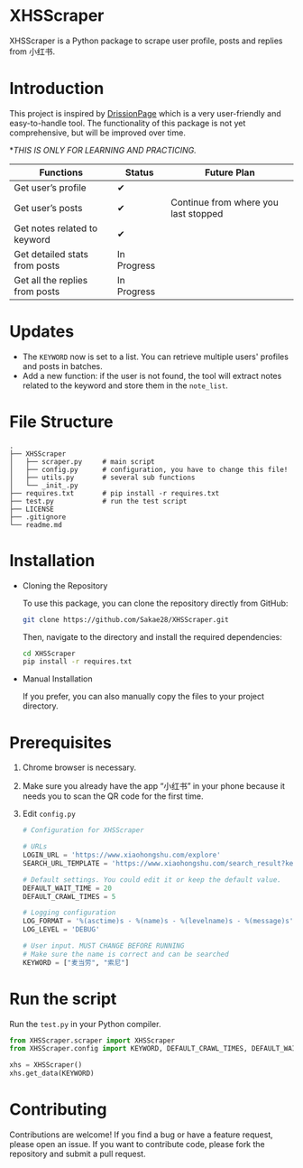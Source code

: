 # XHSScraper

XHSScraper is a Python package to scrape user profile, posts and replies from 小红书.

# Introduction

This project is inspired by [DrissionPage](https://github.com/g1879/DrissionPage) which is a very user-friendly and easy-to-handle tool. The functionality of this package is not yet comprehensive, but will be improved over time.

**THIS IS ONLY FOR LEARNING AND PRACTICING.*

| Functions | Status | Future Plan |
| --- | --- | --- |
| Get user’s profile | ✔ |  |
| Get user’s posts | ✔ | Continue from where you last stopped |
| Get notes related to keyword | ✔ |  |
| Get detailed stats from posts | In Progress |  |
| Get all the replies from posts | In Progress |  |

# Updates

- The `KEYWORD` now is set to a list. You can retrieve multiple users' profiles and posts in batches.
- Add a new function: if the user is not found, the tool will extract notes related to the keyword and store them in the `note_list`.

# File Structure

```
.          
├── XHSScraper
│   ├── scraper.py     # main script
│   ├── config.py      # configuration, you have to change this file!
│   ├── utils.py       # several sub functions
│   └── _init_.py
├── requires.txt       # pip install -r requires.txt
├── test.py            # run the test script
├── LICENSE
├── .gitignore
└── readme.md		
```

# Installation

- Cloning the Repository
    
    To use this package, you can clone the repository directly from GitHub:
    
    ```bash
    git clone https://github.com/Sakae28/XHSScraper.git
    ```
    
    Then, navigate to the directory and install the required dependencies:
    
    ```bash
    cd XHSScraper
    pip install -r requires.txt
    ```
    
- Manual Installation
    
    If you prefer, you can also manually copy the files to your project directory.
    

# Prerequisites

1. Chrome browser is necessary.
2. Make sure you already have the app “小红书” in your phone because it needs you to scan the QR code for the first time.
3. Edit `config.py`
    
    ```python
    # Configuration for XHSScraper
    
    # URLs
    LOGIN_URL = 'https://www.xiaohongshu.com/explore'
    SEARCH_URL_TEMPLATE = 'https://www.xiaohongshu.com/search_result?keyword='
    
    # Default settings. You could edit it or keep the default value.
    DEFAULT_WAIT_TIME = 20
    DEFAULT_CRAWL_TIMES = 5
    
    # Logging configuration
    LOG_FORMAT = '%(asctime)s - %(name)s - %(levelname)s - %(message)s'
    LOG_LEVEL = 'DEBUG'
    
    # User input. MUST CHANGE BEFORE RUNNING
    # Make sure the name is correct and can be searched
    KEYWORD = ["麦当劳", "索尼"]
    ```


# Run the script

Run the `test.py` in your Python compiler.

```python
from XHSScraper.scraper import XHSScraper
from XHSScraper.config import KEYWORD, DEFAULT_CRAWL_TIMES, DEFAULT_WAIT_TIME, LOG_FORMAT, LOG_LEVEL, LOGIN_URL, SEARCH_URL_TEMPLATE

xhs = XHSScraper()
xhs.get_data(KEYWORD)
```

# Contributing

Contributions are welcome! If you find a bug or have a feature request, please open an issue. If you want to contribute code, please fork the repository and submit a pull request.
